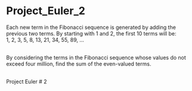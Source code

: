 # Project_Euler_2

Each new term in the Fibonacci sequence is generated by adding the previous two terms. By starting with 1 and 2, the first 10 terms will be:<br />
1, 2, 3, 5, 8, 13, 21, 34, 55, 89, ...<br /><br />

By considering the terms in the Fibonacci sequence whose values do not exceed four million, find the sum of the even-valued terms.<br /><br />

Project Euler # 2
